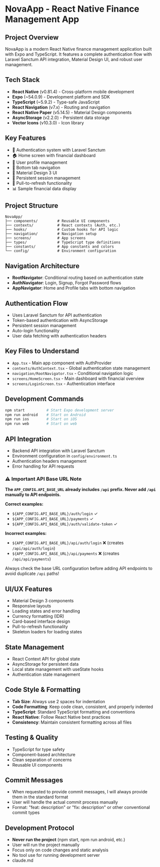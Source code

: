 # NovaApp - React Native Finance Management App

## Project Overview
NovaApp is a modern React Native finance management application built with Expo and TypeScript. It features a complete authentication flow with Laravel Sanctum API integration, Material Design UI, and robust user management.

## Tech Stack
- **React Native** (v0.81.4) - Cross-platform mobile development
- **Expo** (~54.0.9) - Development platform and SDK
- **TypeScript** (~5.9.2) - Type-safe JavaScript
- **React Navigation** (v7.x) - Routing and navigation
- **React Native Paper** (v5.14.5) - Material Design components
- **AsyncStorage** (v2.2.0) - Persistent data storage
- **Vector Icons** (v10.3.0) - Icon library

## Key Features
- 🔐 Authentication system with Laravel Sanctum
- 🏠 Home screen with financial dashboard
- 👤 User profile management
- 📱 Bottom tab navigation
- 🎨 Material Design 3 UI
- 💾 Persistent session management
- 🔄 Pull-to-refresh functionality
- 📊 Sample financial data display

## Project Structure
```
NovaApp/
├── components/         # Reusable UI components
├── contexts/           # React contexts (Auth, etc.)
├── hooks/              # Custom hooks for API logic
├── navigation/         # Navigation setup
├── screens/            # App screens
├── types/              # TypeScript type definitions
├── constants/          # App constants and colors
└── config/             # Environment configuration
```

## Navigation Architecture
- **RootNavigator**: Conditional routing based on authentication state
- **AuthNavigator**: Login, Signup, Forgot Password flows
- **AppNavigator**: Home and Profile tabs with bottom navigation

## Authentication Flow
- Uses Laravel Sanctum for API authentication
- Token-based authentication with AsyncStorage
- Persistent session management
- Auto-login functionality
- User data fetching with authentication headers

## Key Files to Understand
- `App.tsx` - Main app component with AuthProvider
- `contexts/AuthContext.tsx` - Global authentication state management
- `navigation/RootNavigator.tsx` - Conditional navigation logic
- `screens/HomeScreen.tsx` - Main dashboard with financial overview
- `screens/LoginScreen.tsx` - Authentication interface

## Development Commands
```bash
npm start          # Start Expo development server
npm run android    # Start on Android
npm run ios        # Start on iOS
npm run web        # Start on web
```

## API Integration
- Backend API integration with Laravel Sanctum
- Environment configuration in `config/environment.ts`
- Authentication headers management
- Error handling for API requests

### ⚠️ Important API Base URL Note
**The `APP_CONFIG.API_BASE_URL` already includes `/api` prefix. Never add `/api` manually to API endpoints.**

**Correct examples:**
- `${APP_CONFIG.API_BASE_URL}/auth/login` ✓
- `${APP_CONFIG.API_BASE_URL}/payments` ✓
- `${APP_CONFIG.API_BASE_URL}/auth/validate-token` ✓

**Incorrect examples:**
- `${APP_CONFIG.API_BASE_URL}/api/auth/login` ❌ (creates `/api/api/auth/login`)
- `${APP_CONFIG.API_BASE_URL}/api/payments` ❌ (creates `/api/api/payments`)

Always check the base URL configuration before adding API endpoints to avoid duplicate `/api` paths!

## UI/UX Features
- Material Design 3 components
- Responsive layouts
- Loading states and error handling
- Currency formatting (IDR)
- Card-based interface design
- Pull-to-refresh functionality
- Skeleton loaders for loading states

## State Management
- React Context API for global state
- AsyncStorage for persistent data
- Local state management with useState hooks
- Authentication state management

## Code Style & Formatting
- **Tab Size**: Always use 2 spaces for indentation
- **Code Formatting**: Keep code clean, consistent, and properly indented
- **TypeScript**: Standard TypeScript formatting and conventions
- **React Native**: Follow React Native best practices
- **Consistency**: Maintain consistent formatting across all files

## Testing & Quality
- TypeScript for type safety
- Component-based architecture
- Clean separation of concerns
- Reusable UI components

## Commit Messages
- When requested to provide commit messages, I will always provide them in the standard format
- User will handle the actual commit process manually
- Format: "feat: description" or "fix: description" or other conventional commit types

## Development Protocol
- **Never run the project** (npm start, npm run android, etc.)
- User will run the project manually
- Focus only on code changes and static analysis
- No tool use for running development server
- claude.md